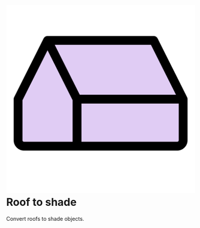 # ![](../../.gitbook/assets/shade-roof.svg#thumbnail) Roof to shade

Convert roofs to shade objects.

<style>
img[src*="#thumbnail"] {
   width:50px;
   height:50px;
}
</style>